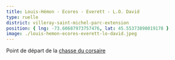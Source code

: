 ```yaml
---
title: Louis-Hémon - Ecores - Everett - L.O. David
type: ruelle
district: villeray-saint-michel-parc-extension
position: { lng: -73.60687973757476, lat: 45.55373898019178 }
image: ./louis-hemon-ecores-everett-lo-david.jpeg
---
```


Point de départ de la [chasse du corsaire](https://www.facebook.com/groups/2388032348165844)